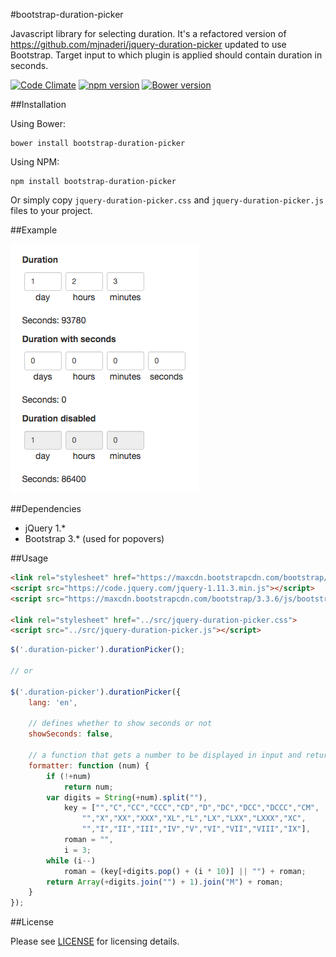 #bootstrap-duration-picker

Javascript library for selecting duration. It's a refactored version of https://github.com/mjnaderi/jquery-duration-picker updated to use Bootstrap. Target input to which plugin is applied should contain duration in seconds.

[![Code Climate](https://codeclimate.com/github/koss-lebedev/bootstrap-duration-picker/badges/gpa.svg)](https://codeclimate.com/github/koss-lebedev/bootstrap-duration-picker)
[![npm version](https://badge.fury.io/js/bootstrap-duration-picker.svg)](https://badge.fury.io/js/bootstrap-duration-picker)
[![Bower version](https://badge.fury.io/bo/bootstrap-duration-picker.svg)](https://badge.fury.io/bo/bootstrap-duration-picker)

##Installation

Using Bower:

    bower install bootstrap-duration-picker

Using NPM:

    npm install bootstrap-duration-picker

Or simply copy `jquery-duration-picker.css` and `jquery-duration-picker.js` files to your project.

##Example

![Bootstrap-Duration-Picker](demo.png)

##Dependencies

- jQuery 1.*
- Bootstrap 3.* (used for popovers)

##Usage

```html
<link rel="stylesheet" href="https://maxcdn.bootstrapcdn.com/bootstrap/3.3.6/css/bootstrap.min.css" crossorigin="anonymous">
<script src="https://code.jquery.com/jquery-1.11.3.min.js"></script>
<script src="https://maxcdn.bootstrapcdn.com/bootstrap/3.3.6/js/bootstrap.min.js" crossorigin="anonymous"></script>

<link rel="stylesheet" href="../src/jquery-duration-picker.css">
<script src="../src/jquery-duration-picker.js"></script>
```

```js
$('.duration-picker').durationPicker();

// or

$('.duration-picker').durationPicker({
    lang: 'en',

    // defines whether to show seconds or not
    showSeconds: false,

    // a function that gets a number to be displayed in input and returns a formatted one
    formatter: function (num) {
        if (!+num)
            return num;
        var digits = String(+num).split(""),
            key = ["","C","CC","CCC","CD","D","DC","DCC","DCCC","CM",
                "","X","XX","XXX","XL","L","LX","LXX","LXXX","XC",
                "","I","II","III","IV","V","VI","VII","VIII","IX"],
            roman = "",
            i = 3;
        while (i--)
            roman = (key[+digits.pop() + (i * 10)] || "") + roman;
        return Array(+digits.join("") + 1).join("M") + roman;
    }
});
```

##License

Please see [LICENSE](LICENSE) for licensing details.